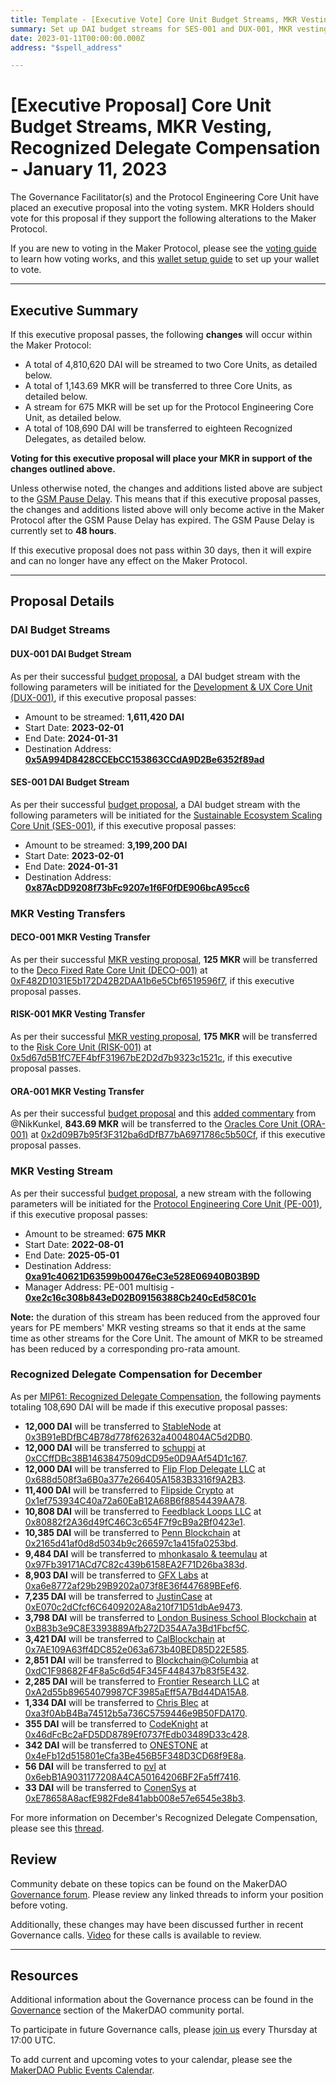 ```yaml
---
title: Template - [Executive Vote] Core Unit Budget Streams, MKR Vesting, Recognized Delegate Compensation - January 11, 2023
summary: Set up DAI budget streams for SES-001 and DUX-001, MKR vesting transfers for DECO-001, RISK-001, and ORA-001, MKR vesting stream for PE-001, Recognized Delegegate compensation for December.
date: 2023-01-11T00:00:00.000Z
address: "$spell_address"

---
```

# [Executive Proposal] Core Unit Budget Streams, MKR Vesting, Recognized Delegate Compensation - January 11, 2023

The Governance Facilitator(s) and the Protocol Engineering Core Unit have placed an executive proposal into the voting system. MKR Holders should vote for this proposal if they support the following alterations to the Maker Protocol.

If you are new to voting in the Maker Protocol, please see the [voting guide](https://community-development.makerdao.com/en/learn/governance/how-voting-works/) to learn how voting works, and this [wallet setup guide](https://community-development.makerdao.com/en/learn/governance/voting-setup/) to set up your wallet to vote.

---

## Executive Summary

If this executive proposal passes, the following **changes** will occur within the Maker Protocol:
- A total of 4,810,620 DAI will be streamed to two Core Units, as detailed below.
- A total of 1,143.69 MKR will be transferred to three Core Units, as detailed below.
- A stream for 675 MKR will be set up for the Protocol Engineering Core Unit, as detailed below.
- A total of 108,690 DAI will be transferred to eighteen Recognized Delegates, as detailed below.

**Voting for this executive proposal will place your MKR in support of the changes outlined above.**

Unless otherwise noted, the changes and additions listed above are subject to the [GSM Pause Delay](https://manual.makerdao.com/parameter-index/core/param-gsm-pause-delay). This means that if this executive proposal passes, the changes and additions listed above will only become active in the Maker Protocol after the GSM Pause Delay has expired. The GSM Pause Delay is currently set to **48 hours**.

If this executive proposal does not pass within 30 days, then it will expire and can no longer have any effect on the Maker Protocol.

---

## Proposal Details

### DAI Budget Streams

#### DUX-001 DAI Budget Stream

As per their successful [budget proposal](https://mips.makerdao.com/mips/details/MIP40c3SP82), a DAI budget stream with the following parameters will be initiated for the [Development & UX Core Unit (DUX-001)](https://mips.makerdao.com/mips/details/MIP39c2SP18), if this executive proposal passes:

* Amount to be streamed: **1,611,420 DAI**
* Start Date: **2023-02-01**
* End Date: **2024-01-31**
* Destination Address: **[0x5A994D8428CCEbCC153863CCdA9D2Be6352f89ad](https://etherscan.io/address/0x5A994D8428CCEbCC153863CCdA9D2Be6352f89ad)**

#### SES-001 DAI Budget Stream

As per their successful [budget proposal](https://mips.makerdao.com/mips/details/MIP40c3SP87), a DAI budget stream with the following parameters will be initiated for the [Sustainable Ecosystem Scaling Core Unit (SES-001)](https://mips.makerdao.com/mips/details/MIP39c2SP10), if this executive proposal passes:

* Amount to be streamed: **3,199,200 DAI**
* Start Date: **2023-02-01**
* End Date: **2024-01-31**
* Destination Address: **[0x87AcDD9208f73bFc9207e1f6F0fDE906bcA95cc6](https://etherscan.io/address/0x87AcDD9208f73bFc9207e1f6F0fDE906bcA95cc6)**

### MKR Vesting Transfers

#### DECO-001 MKR Vesting Transfer

As per their successful [MKR vesting proposal](https://mips.makerdao.com/mips/details/MIP40c3SP36), **125 MKR** will be transferred to the [Deco Fixed Rate Core Unit (DECO-001)](https://mips.makerdao.com/mips/details/MIP39c2SP23) at [0xF482D1031E5b172D42B2DAA1b6e5Cbf6519596f7](https://etherscan.io/address/0xF482D1031E5b172D42B2DAA1b6e5Cbf6519596f7), if this executive proposal passes.

#### RISK-001 MKR Vesting Transfer

As per their successful [MKR vesting proposal](https://mips.makerdao.com/mips/details/MIP40c3SP25), **175 MKR** will be transferred to the [Risk Core Unit (RISK-001)](https://mips.makerdao.com/mips/details/MIP39c2SP35) at [0x5d67d5B1fC7EF4bfF31967bE2D2d7b9323c1521c](https://etherscan.io/address/0x5d67d5B1fC7EF4bfF31967bE2D2d7b9323c1521c), if this executive proposal passes.

#### ORA-001 MKR Vesting Transfer

As per their successful [budget proposal](https://mips.makerdao.com/mips/details/MIP40c3SP75) and this [added commentary](https://forum.makerdao.com/t/mip40c3-sp75-modify-oracles-core-unit-budget-ora-001/16397) from @NikKunkel, **843.69 MKR** will be transferred to the [Oracles Core Unit (ORA-001)](https://mips.makerdao.com/mips/details/MIP39c2SP13) at [0x2d09B7b95f3F312ba6dDfB77bA6971786c5b50Cf](https://etherscan.io/address/0x2d09B7b95f3F312ba6dDfB77bA6971786c5b50Cf), if this executive proposal passes.

### MKR Vesting Stream

As per their successful [budget proposal](https://mips.makerdao.com/mips/details/MIP40c3SP7#mkr-vesting), a new stream with the following parameters will be initiated for the [Protocol Engineering Core Unit (PE-001)](https://mips.makerdao.com/mips/details/MIP39c2SP7), if this  executive proposal passes:

* Amount to be streamed: **675 MKR**
* Start Date: **2022-08-01**
* End Date: **2025-05-01**
* Destination Address: **[0xa91c40621D63599b00476eC3e528E06940B03B9D](https://etherscan.io/address/0xa91c40621D63599b00476eC3e528E06940B03B9D)**
* Manager Address: PE-001 multisig - **[0xe2c16c308b843eD02B09156388Cb240cEd58C01c](https://etherscan.io/address/0xe2c16c308b843eD02B09156388Cb240cEd58C01c)**

**Note:** the duration of this stream has been reduced from the approved four years for PE members' MKR vesting streams so that it ends at the same time as other streams for the Core Unit. The amount of MKR to be streamed has been reduced by a corresponding pro-rata amount.

### Recognized Delegate Compensation for December

As per [MIP61: Recognized Delegate Compensation](https://mips.makerdao.com/mips/details/MIP61), the following payments totaling 108,690 DAI will be made if this executive proposal passes:

* **12,000 DAI** will be transferred to [StableNode](https://vote.makerdao.com/address/0x8804d391472126da56b9a560aef6c6d5aaa7607b#delegate-credentials) at [0x3B91eBDfBC4B78d778f62632a4004804AC5d2DB0](https://etherscan.io/address/0x3B91eBDfBC4B78d778f62632a4004804AC5d2DB0).
* **12,000 DAI** will be transferred to [schuppi](https://vote.makerdao.com/address/0xb4b82978fce6d26a22dea7e653bb9ce8e14f8056) at [0xCCffDBc38B1463847509dCD95e0D9AAf54D1c167](https://etherscan.io/address/0xCCffDBc38B1463847509dCD95e0D9AAf54D1c167).
* **12,000 DAI** will be transferred to [Flip Flop Delegate LLC](https://vote.makerdao.com/address/0x0f4be9f208c552a6b04d9a1222f385785f95beaa) at [0x688d508f3a6B0a377e266405A1583B3316f9A2B3](https://etherscan.io/address/0x688d508f3a6B0a377e266405A1583B3316f9A2B3).
* **11,400 DAI** will be transferred to [Flipside Crypto](https://vote.makerdao.com/address/0x84b05b0a30b6ae620f393d1037f217e607ad1b96) at [0x1ef753934C40a72a60EaB12A68B6f8854439AA78](https://etherscan.io/address/0x1ef753934C40a72a60EaB12A68B6f8854439AA78).
* **10,808 DAI** will be transferred to [Feedblack Loops LLC](https://vote.makerdao.com/address/0x92e1ca8b69a44bb17afa92838da68fc41f12250a) at [0x80882f2A36d49fC46C3c654F7f9cB9a2Bf0423e1](https://etherscan.io/address/0x80882f2A36d49fC46C3c654F7f9cB9a2Bf0423e1).
* **10,385 DAI** will be transferred to [Penn Blockchain](https://vote.makerdao.com/address/0x7ddb50a5b15aea7e7cf9ac8e55a7f9fd9d05ecc6) at [0x2165d41af0d8d5034b9c266597c1a415fa0253bd](https://etherscan.io/address/0x2165d41af0d8d5034b9c266597c1a415fa0253bd).
* **9,484 DAI** will be transferred to [mhonkasalo & teemulau](https://vote.makerdao.com/address/0xaa19f47e6acb02df88efa9f023f2a38412069902) at [0x97Fb39171ACd7C82c439b6158EA2F71D26ba383d](https://etherscan.io/address/0x97Fb39171ACd7C82c439b6158EA2F71D26ba383d).
* **8,903 DAI** will be transferred to [GFX Labs](https://vote.makerdao.com/address/0x869147940842bb1aa4c40e60c5e583f4911f2e02) at [0xa6e8772af29b29B9202a073f8E36f447689BEef6](https://etherscan.io/address/0xa6e8772af29b29B9202a073f8E36f447689BEef6).
* **7,235 DAI** will be transferred to [JustinCase](https://vote.makerdao.com/address/0x4e324f2327fa3e567d802ddcf655f7188eb62754) at [0xE070c2dCfcf6C6409202A8a210f71D51dbAe9473](https://etherscan.io/address/0xE070c2dCfcf6C6409202A8a210f71D51dbAe9473).
* **3,798 DAI** will be transferred to [London Business School Blockchain](https://vote.makerdao.com/address/0xf1792852bf860b4ef84a2869df1550bc80ec0ab7) at [0xB83b3e9C8E3393889Afb272D354A7a3Bd1Fbcf5C](https://etherscan.io/address/0xB83b3e9C8E3393889Afb272D354A7a3Bd1Fbcf5C).
* **3,421 DAI** will be transferred to [CalBlockchain](https://vote.makerdao.com/address/0x8f5b93378d59e35799573530a9860597e14b7178) at [0x7AE109A63ff4DC852e063a673b40BED85D22E585](https://etherscan.io/address/0x7AE109A63ff4DC852e063a673b40BED85D22E585).
* **2,851 DAI** will be transferred to [Blockchain@Columbia](https://vote.makerdao.com/address/0xb8df77c3bd57761bd0c55d2f873d3aa89b3da8b7) at [0xdC1F98682F4F8a5c6d54F345F448437b83f5E432](https://etherscan.io/address/0xdC1F98682F4F8a5c6d54F345F448437b83f5E432).
* **2,285 DAI** will be transferred to [Frontier Research LLC](https://vote.makerdao.com/address/0x316090e23cc44e70245ba9846404413aca2df16f) at [0xA2d55b89654079987CF3985aEff5A7Bd44DA15A8](https://etherscan.io/address/0xA2d55b89654079987CF3985aEff5A7Bd44DA15A8).
* **1,334 DAI** will be transferred to [Chris Blec](https://vote.makerdao.com/address/0x2c511d932c5a6fe4071262d49bfc018cfbaaa1f5) at [0xa3f0AbB4Ba74512b5a736C5759446e9B50FDA170](https://etherscan.io/address/0xa3f0AbB4Ba74512b5a736C5759446e9B50FDA170).
* **355 DAI** will be transferred to [CodeKnight](https://vote.makerdao.com/address/0xe89f973a19cd76c3e5e236062668e43042176638) at [0x46dFcBc2aFD5DD8789Ef0737fEdb03489D33c428](https://etherscan.io/address/0x46dFcBc2aFD5DD8789Ef0737fEdb03489D33c428).
* **342 DAI** will be transferred to [ONESTONE](https://vote.makerdao.com/address/0x9301f3bb7a71ab4d46b17bd1f8254142fa8f26ad) at [0x4eFb12d515801eCfa3Be456B5F348D3CD68f9E8a](https://etherscan.io/address/0x4eFb12d515801eCfa3Be456B5F348D3CD68f9E8a).
* **56 DAI** will be transferred to [pvl](https://vote.makerdao.com/address/0xd9d00c42bed99a6d3a0f2902c640bccceecf6c29) at [0x6ebB1A9031177208A4CA50164206BF2Fa5ff7416](https://etherscan.io/address/0x6ebB1A9031177208A4CA50164206BF2Fa5ff7416).
* **33 DAI** will be transferred to [ConenSys](https://vote.makerdao.com/address/0x40f784b16b2d405efd4e9eb7d0663398d7d886fb) at [0xE78658A8acfE982Fde841abb008e57e6545e38b3](https://etherscan.io/address/0xE78658A8acfE982Fde841abb008e57e6545e38b3).

For more information on December's Recognized Delegate Compensation, please see this [thread](https://forum.makerdao.com/t/recognized-delegate-compensation-december-2022/19313).

## Review

Community debate on these topics can be found on the MakerDAO [Governance forum](https://forum.makerdao.com/). Please review any linked threads to inform your position before voting.

Additionally, these changes may have been discussed further in recent Governance calls. [Video](https://www.youtube.com/playlist?list=PLLzkWCj8ywWNq5-90-Id6VPSsrk4OWVan) for these calls is available to review.

---

## Resources

Additional information about the Governance process can be found in the [Governance](https://community-development.makerdao.com/en/learn/governance) section of the MakerDAO community portal.

To participate in future Governance calls, please [join us](https://github.com/makerdao/community/tree/master/governance/governance-and-risk-meetings) every Thursday at 17:00 UTC.

To add current and upcoming votes to your calendar, please see the [MakerDAO Public Events Calendar](https://calendar.google.com/calendar/embed?src=makerdao.com_3efhm2ghipksegl009ktniomdk%40group.calendar.google.com&ctz=UTC&mode=week&showCalendars=0&showPrint=0).

